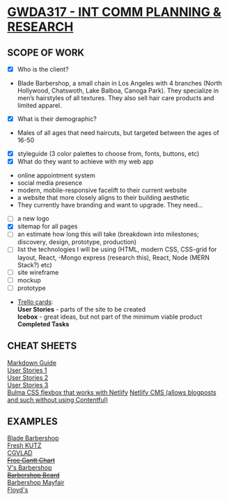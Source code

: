 # [GWDA317 - INT COMM PLANNING & RESEARCH](https://trello.com/invite/b/30zmIDMH/1be773e170613e2247a25be4c96f4961/gwda317)

## SCOPE OF WORK
- [x] Who is the client?
* Blade Barbershop, a small chain in Los Angeles with 4 branches (North Hollywood, Chatswoth, Lake Balboa, Canoga Park). They specialize in men’s hairstyles of all textures. They also sell hair care products and limited apparel.
- [x] What is their demographic?
* Males of all ages that need haircuts, but targeted between the ages of 16-50
- [x] styleguide (3 color palettes to choose from, fonts, buttons, etc)
- [x] What do they want to achieve with my web app
* online appointment system
* social media presence
* modern, mobile-responsive facelift to their current website
* a website that more closely aligns to their building aesthetic  
* They currently have branding and want to upgrade. They need...
- [ ] a new logo
- [x] sitemap for all pages  
- [ ] an estimate how long this will take (breakdown into milestones; discovery, design, prototype, production)
- [ ] list the technologies I will be using (HTML, modern CSS, CSS-grid for layout, React, -Mongo express (research this), React, Node (MERN Stack?) etc)
- [ ] site wireframe
- [ ] mockup
- [ ] prototype
* [Trello cards](https://trello.com/invite/b/30zmIDMH/1be773e170613e2247a25be4c96f4961/gwda317):   
**User Stories** - parts of the site to be created  
**Icebox** - great ideas, but not part of the minimum viable product  
**Completed Tasks** 


## CHEAT SHEETS  
[Markdown Guide](https://github.com/adam-p/markdown-here/wiki/Markdown-Cheatsheet)  
[User Stories 1](https://www.mountaingoatsoftware.com/agile/user-stories)  
[User Stories 2](https://tech.gsa.gov/guides/user_story_example/)  
[User Stories 3](https://codingsans.com/blog/user-stories-with-templates)  
[Bulma CSS flexbox that works with Netlify](https://bulma.io/)
[Netlify CMS (allows blogposts and such without using Contentful)](https://www.netlifycms.org/)

## EXAMPLES
[Blade Barbershop](http://thebladebarbershop.com/)  
[Fresh KUTZ](https://www.freshkutz.com/)  
[CGVLAD](https://vlad-cli.netlify.com/)  
~~[Free Gantt Chart](https://www.teamgantt.com/free-gantt-chart-excel-template)~~  
[V's Barbershop](https://vbarbershop.com/sitemap/)  
~~[Barbershop Beard](https://barbershopbeard.com/html-sitemap/)~~   
[Barbershop Mayfair](http://www.thebarbershop-mayfair.com/sm)  
[Floyd's](https://www.floydsbarbershop.com/sitemap/)
